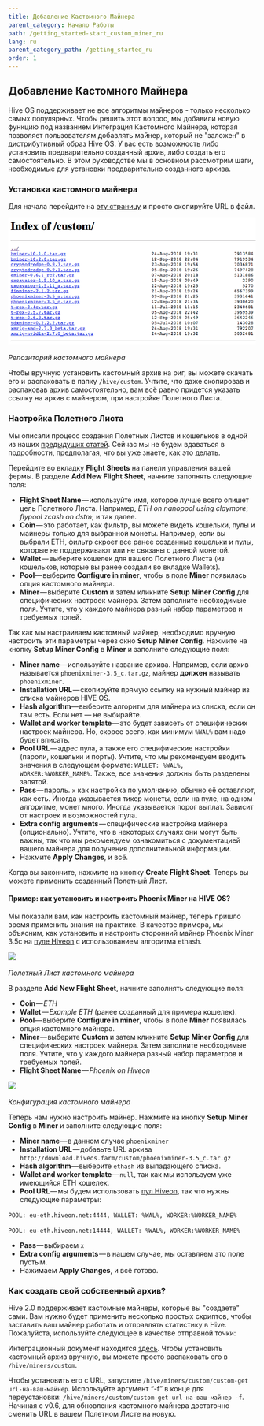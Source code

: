 ```yaml
---
title: Добавление Кастомного Майнера
parent_category: Начало Работы
path: /getting_started-start_custom_miner_ru
lang: ru
parent_category_path: /getting_started_ru
order: 1
---
```


## Добавление Кастомного Майнера
Hive OS поддерживает не все алгоритмы майнеров - только несколько самых популярных. Чтобы решить этот вопрос, мы добавили новую функцию под названием Интеграция Кастомного Майнера, которая позволяет пользователям добавлять майнер, который не "заложен" в дистрибутивный образ Hive OS. У вас есть возможность либо установить предварительно созданный архив, либо создать его самостоятельно. В этом руководстве мы в основном рассмотрим шаги, необходимые для установки предварительно созданного архива.

### Установка кастомного майнера
Для начала перейдите на <a href="http://download.hiveos.farm/custom/">эту страницу</a> и просто скопируйте URL в файл.

<img
  src="https://github.com/minershive/hiveon-kb/raw/master/images/start_custom_miner/custom_miners.png?sanitize=true" data-canonical-src="https://github.com/minershive/hiveon-kb/raw/master/images/start_custom_miner/custom_miners.png"
  />

_Репозиторий кастомного майнера_

Чтобы вручную установить кастомный архив на риг, вы можете скачать его и распаковать в папку `/hive/custom`. Учтите, что даже скопировав и распаковав архив самостоятельно, вам всё равно придется указать ссылку на архив с майнером, при настройке Полетного Листа.

### Настройка Полетного Листа
Мы описали процесс создания Полетных Листов и кошельков в одной из наших [предыдущих статей](https://hiveos.farm/getting_started-start_dashboard_setup_ru). Сейчас мы не будем вдаваться в подробности, предполагая, что вы уже знаете, как это делать.

Перейдите во вкладку **Flight Sheets** на панели управления вашей фермы. В разделе **Add New Flight Sheet**, начните заполнять следующие поля:

* __Flight Sheet Name__ — используйте имя, которое лучше всего опишет цель Полетного Листа. Например, _ETH on nanopool using claymore_; _flypool zcash on dstm_; и так далее.
* __Coin__ — это работает, как фильтр, вы можете видеть кошельки, пулы и майнеры только для выбранной монеты. Например, если вы выбрали ETH, фильтр скроет все ранее созданные кошельки и пулы, которые не поддерживают или не связаны с данной монетой.
* __Wallet__ — выберите кошелек для вашего Полетного Листа (из кошельков, которые вы ранее создали во вкладке Wallets).
* __Pool__ — выберите **Configure in miner**, чтобы в поле **Miner** появилась опция кастомного майнера.
* __Miner__ — выберите **Custom** и затем кликните **Setup Miner Config** для специфических настроек майнера. Затем заполните необходимые поля. Учтите, что у каждого майнера разный набор параметров и требуемых полей.

Так как мы настраиваем кастомный майнер, необходимо вручную настроить эти параметры через окно **Setup Miner Config**. Нажмите на кнопку **Setup Miner Config** в **Miner** и заполните следующие поля:

* __Miner name__ — используйте название архива. Например, если архив называется `phoenixminer-3.5_c.tar.gz`, майнер **должен** называть `phoenixminer`.
* __Installation URL__ — скопируйте прямую ссылку на нужный майнер из списка майнеров HIVE OS.
* __Hash algorithm__ — выберите алгоритм для майнера из списка, если он там есть. Если нет — не выбирайте.
* __Wallet and worker template__ — это будет зависеть от специфических настроек майнера. Но, скорее всего, как минимум `%WAL%` вам надо будет вписать.
* __Pool URL__ — адрес пула, а также его специфические настройки (пароли, кошельки и порты). Учтите, что мы рекомендуем вводить значения в следующем формате: `WALLET: %WAL%, WORKER:%WORKER_NAME%`. Также, все значения должны быть разделены запятой.
* __Pass__ — пароль. `x` как настройка по умолчанию, обычно её оставляют, как есть. Иногда указывается тикер монеты, если на пуле, на одном алгоритме, монет много. Иногда указывается порог выплат. Зависит от настроек и возможностей пула.
* __Extra config arguments__ — специфические настройка майнера (опционально). Учтите, что в некоторых случаях они могут быть важны, так что мы рекомендуем ознакомиться с документацией вашего майнера для получения дополнительной информации.
* Нажмите **Apply Changes**, и всё.

Когда вы закончите, нажмите на кнопку **Create Flight Sheet**. Теперь вы можете применить созданный Полетный Лист.

#### Пример: как установить и настроить Phoenix Miner на HIVE OS?
Мы показали вам, как настроить кастомный майнер, теперь пришло время применить знания на практике. В качестве примера, мы объясним, как установить и настроить сторонний майнер Phoenix Miner 3.5c на <a href="https://www.hiveon.net/"> пуле Hiveon</a> с использованием алгоритма ethash.

<img
  src="https://github.com/minershive/hiveon-kb/raw/master/images/start_custom_miner/custom_fs.gif?sanitize=true" data-canonical-src="https://github.com/minershive/hiveon-kb/raw/master/images/start_custom_miner/custom_fs.gif"
  />

_Полетный Лист кастомного майнера_

В разделе **Add New Flight Sheet**, начните заполнять следующие поля:

* __Coin__ — _ETH_
* __Wallet__ — _Example ETH_ (ранее созданный для примера кошелек).
* __Pool__ — выберите **Configure in miner**, чтобы в поле **Miner** появилась опция кастомного майнера.
* __Miner__ — выберите **Custom** и затем кликните **Setup Miner Config** для специфических настроек майнера. Затем заполните необходимые поля. Учтите, что у каждого майнера разный набор параметров и требуемых полей.
* __Flight Sheet Name__ — _Phoenix on Hiveon_

<img
  src="https://github.com/minershive/hiveon-kb/raw/master/images/start_custom_miner/custom_conf.gif?sanitize=true" data-canonical-src="https://github.com/minershive/hiveon-kb/raw/master/images/start_custom_miner/custom_conf.gif"
  />

_Конфигурация кастомного майнера_

Теперь нам нужно настроить майнер. Нажмите на кнопку **Setup Miner Config** в **Miner** и заполните следующие поля:

* __Miner name__ — в данном случае `phoenixminer`
* __Installation URL__ — добавьте URL архива `http://download.hiveos.farm/custom/phoenixminer-3.5_c.tar.gz`
* __Hash algorithm__ — выберите `ethash` из выпадающего списка.
* __Wallet and worker template__ — `null`, так как мы используем уже имеющийся ETH кошелек.
* __Pool URL__ — мы будем использовать <a href="https://www.hiveon.net/"> пул Hiveon</a>, так что нужны следующие параметры:

`POOL: eu-eth.hiveon.net:4444, WALLET: %WAL%, WORKER:%WORKER_NAME%`

`POOL: eu-eth.hiveon.net:14444, WALLET: %WAL%, WORKER:%WORKER_NAME%`

* __Pass__ — выбираем `x`
* __Extra config arguments__ — в нашем случае, мы оставляем это поле пустым.
* Нажимаем **Apply Changes**, и всё готово.

### Как создать свой собственный архив?
Hive 2.0 поддерживает кастомные майнеры, которые вы "создаете" сами. Вам нужно будет применить несколько простых скриптов, чтобы заставить ваш майнер работать и отправлять статистику в Hive. Пожалуйста, используйте следующее в качестве отправной точки:


Интеграционный документ находится <a href="https://github.com/minershive/hiveos-linux/blob/master/hive/miners/custom/README.md">здесь</a>. Чтобы установить кастомный архив вручную, вы можете просто распаковать его в `/hive/miners/custom`.

Чтобы установить его с URL, запустите `/hive/miners/custom/custom-get url-на-ваш-майнер`. Используйте аргумент “-f” в конце для переустановки: `/hive/miners/custom/custom-get url-на-ваш-майнер -f`. Начиная с v0.6, для обновления кастомного майнера достаточно сменить URL в вашем Полетном Листе на новую.
